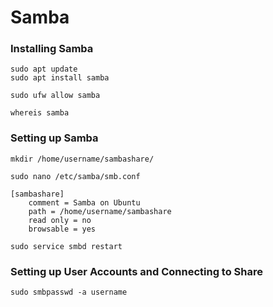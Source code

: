 # Samba

### Installing Samba

```
sudo apt update
sudo apt install samba
```

```
sudo ufw allow samba
```

```
whereis samba
```

### Setting up Samba

```
mkdir /home/username/sambashare/
```

```
sudo nano /etc/samba/smb.conf
```

```
[sambashare]
    comment = Samba on Ubuntu
    path = /home/username/sambashare
    read only = no
    browsable = yes
```

```
sudo service smbd restart
```

### Setting up User Accounts and Connecting to Share

```
sudo smbpasswd -a username
```